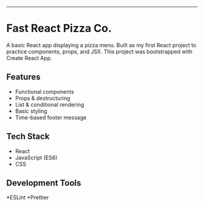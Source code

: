 





---

# Fast React Pizza Co.

A basic React app displaying a pizza menu. Built as my first React project to practice components, props, and JSX.
This project was bootstrapped with Create React App.

## Features

* Functional components
* Props & destructuring
* List & conditional rendering
* Basic styling
* Time-based footer message

## Tech Stack

* React
* JavaScript (ES6)
* CSS

## Development Tools
*ESLint
*Prettier
